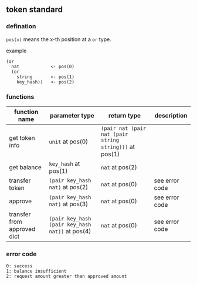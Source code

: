 ## token standard

### defination
`pos(x)` means the x-th position at a `or` type.

example
```
(or 
  nat            <- pos(0)
  (or      
    string       <- pos(1)
    key_hash))   <- pos(2)
```

### functions
| function name | parameter type | return type | description |
| --- | --- | --- | --- |
| get token info | `unit` at pos(0) | `(pair nat (pair nat (pair string string)))` at pos(1) | |
| get balance | `key_hash` at pos(1) | `nat` at pos(2) | |
| transfer token | `(pair key_hash nat)` at pos(2) | `nat` at pos(0) | see error code |
| approve | `(pair key_hash nat)` at pos(3) | `nat` at pos(0) | see error code |
| transfer from approved dict | `(pair key_hash (pair key_hash nat))` at pos(4) | `nat` at pos(0) | see error code |

### error code
```
0: success
1: balance insufficient
2: request amount greater than approved amount
```